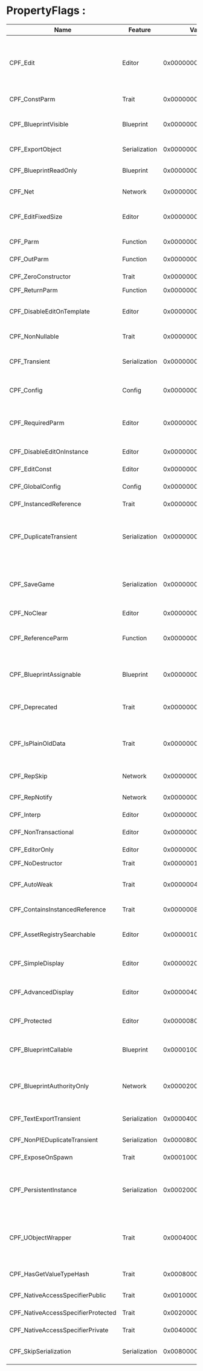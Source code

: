 # PropertyFlags :
| Name                               | Feature       | Value              | Description                                                  | UPARAM                                            | UPROPERTY                                                    |
| ---------------------------------- | ------------- | ------------------ | ------------------------------------------------------------ | ------------------------------------------------- | ------------------------------------------------------------ |
| CPF_Edit                           | Editor        | 0x0000000000000001 | Property is user-settable in the editor.                     |                                                   | [EditAnywhere](../Specifier/UPROPERTY/DetaisPanel/EditAnywhere/EditAnywhere.md), [EditDefaultsOnly](../Specifier/UPROPERTY/DetaisPanel/EditDefaultsOnly.md), [EditInstanceOnly](../Specifier/UPROPERTY/DetaisPanel/EditInstanceOnly.md), [VisibleAnywhere](../Specifier/UPROPERTY/DetaisPanel/VisibleAnywhere.md), [VisibleDefaultsOnly](../Specifier/UPROPERTY/DetaisPanel/VisibleDefaultsOnly.md), [VisibleInstanceOnly](../Specifier/UPROPERTY/DetaisPanel/VisibleInstanceOnly.md), [Interp](../Specifier/UPROPERTY/DetaisPanel/Interp/Interp.md) |
| CPF_ConstParm                      | Trait         | 0x0000000000000002 | This is a constant function parameter                        | Const (Specifier/UPARAM/Const.md)                 |                                                              |
| CPF_BlueprintVisible               | Blueprint     | 0x0000000000000004 | This property can be read by blueprint code                  |                                                   | [BlueprintReadWrite](../Specifier/UPROPERTY/Blueprint/BlueprintReadWrite/BlueprintReadWrite.md), [BlueprintReadOnly](../Specifier/UPROPERTY/Blueprint/BlueprintReadOnly/BlueprintReadOnly.md), [BlueprintSetter](../Specifier/UPROPERTY/Blueprint/BlueprintSetter.md), [BlueprintGetter](../Specifier/UPROPERTY/Blueprint/BlueprintGetter/BlueprintGetter.md), [Interp](../Specifier/UPROPERTY/DetaisPanel/Interp/Interp.md) |
| CPF_ExportObject                   | Serialization | 0x0000000000000008 | Object can be exported with actor.                           |                                                   | [Instanced](../Specifier/UPROPERTY/Instance/Instanced/Instanced.md), [Export](../Specifier/UPROPERTY/Serialization/Export/Export.md) |
| CPF_BlueprintReadOnly              | Blueprint     | 0x0000000000000010 | This property cannot be modified by blueprint code           |                                                   | [BlueprintReadOnly](../Specifier/UPROPERTY/Blueprint/BlueprintReadOnly/BlueprintReadOnly.md), [BlueprintGetter](../Specifier/UPROPERTY/Blueprint/BlueprintGetter/BlueprintGetter.md) |
| CPF_Net                            | Network       | 0x0000000000000020 | Property is relevant to network replication.                 |                                                   | [Replicated](../Specifier/UPROPERTY/Network/Replicated.md), [ReplicatedUsing](../Specifier/UPROPERTY/Network/ReplicatedUsing/ReplicatedUsing.md) |
| CPF_EditFixedSize                  | Editor        | 0x0000000000000040 | Indicates that elements of an array can be modified, but its size cannot be changed. |                                                   | [EditFixedSize](../Specifier/UPROPERTY/DetaisPanel/EditFixedSize/EditFixedSize.md) |
| CPF_Parm                           | Function      | 0x0000000000000080 | Function/When call parameter.                                |                                                   |                                                              |
| CPF_OutParm                        | Function      | 0x0000000000000100 | Value is copied out after function call.                     |                                                   |                                                              |
| CPF_ZeroConstructor                | Trait         | 0x0000000000000200 | memset is fine for construction                              |                                                   |                                                              |
| CPF_ReturnParm                     | Function      | 0x0000000000000400 | Return value.                                                |                                                   |                                                              |
| CPF_DisableEditOnTemplate          | Editor        | 0x0000000000000800 | Disable editing of this property on an archetype/sub-blueprint |                                                   | [EditInstanceOnly](../Specifier/UPROPERTY/DetaisPanel/EditInstanceOnly.md), [VisibleInstanceOnly](../Specifier/UPROPERTY/DetaisPanel/VisibleInstanceOnly.md) |
| CPF_NonNullable                    | Trait         | 0x0000000000001000 | Object property can never be null                            |                                                   |                                                              |
| CPF_Transient                      | Serialization | 0x0000000000002000 | Property is transient: shouldn't be saved or loaded, except for Blueprint CDOs. |                                                   | [Transient](../Specifier/UPROPERTY/Serialization/Transient/Transient.md) |
| CPF_Config                         | Config        | 0x0000000000004000 | Property should be loaded/saved as permanent profile.        |                                                   | [Config](../Specifier/UPROPERTY/Config/Config.md)            |
| CPF_RequiredParm                   | Editor        | 0x0000000000008000 | Parameter must be linked explicitly in blueprint. Leaving the parameter out results in a compile error. | Required (Specifier/UPARAM/Required.md)           |                                                              |
| CPF_DisableEditOnInstance          | Editor        | 0x0000000000010000 | Disable editing on an instance of this class                 |                                                   | [EditDefaultsOnly](../Specifier/UPROPERTY/DetaisPanel/EditDefaultsOnly.md), [VisibleDefaultsOnly](../Specifier/UPROPERTY/DetaisPanel/VisibleDefaultsOnly.md) |
| CPF_EditConst                      | Editor        | 0x0000000000020000 | Property is uneditable in the editor.                        |                                                   | [VisibleAnywhere](../Specifier/UPROPERTY/DetaisPanel/VisibleAnywhere.md) |
| CPF_GlobalConfig                   | Config        | 0x0000000000040000 | Load config from base class, not subclass.                   |                                                   | [GlobalConfig](../Specifier/UPROPERTY/Config/GlobalConfig/GlobalConfig.md) |
| CPF_InstancedReference             | Trait         | 0x0000000000080000 | Property is a component references.                          |                                                   | [Instanced](../Specifier/UPROPERTY/Instance/Instanced/Instanced.md) |
| CPF_DuplicateTransient             | Serialization | 0x0000000000200000 | Property should always be reset to the default value during any type of duplication (copy/paste, binary duplication, etc.) |                                                   | [DuplicateTransient](../Specifier/UPROPERTY/Serialization/DuplicateTransient/DuplicateTransient.md) |
| CPF_SaveGame                       | Serialization | 0x0000000001000000 | Property should be serialized for save games, this is only checked for game-specific archives with ArIsSaveGame |                                                   |                                                              |
| CPF_NoClear                        | Editor        | 0x0000000002000000 | Hide clear button.                                           |                                                   | [NoClear](../Specifier/UPROPERTY/DetaisPanel/NoClear/NoClear.md) |
| CPF_ReferenceParm                  | Function      | 0x0000000008000000 | Value is passed by reference; CPF_OutParam and CPF_Param should also be set. | ref (Specifier/UPARAM/ref.md)                     |                                                              |
| CPF_BlueprintAssignable            | Blueprint     | 0x0000000010000000 | MC Delegates only.  Property should be exposed for assigning in blueprint code |                                                   | [BlueprintAssignable](../Specifier/UPROPERTY/Blueprint/BlueprintAssignable/BlueprintAssignable.md) |
| CPF_Deprecated                     | Trait         | 0x0000000020000000 | Property is deprecated.  Read it from an archive, but don't save it. |                                                   |                                                              |
| CPF_IsPlainOldData                 | Trait         | 0x0000000040000000 | If this is set, then the property can be memcopied instead of CopyCompleteValue / CopySingleValue |                                                   |                                                              |
| CPF_RepSkip                        | Network       | 0x0000000080000000 | Not replicated. For non replicated properties in replicated structs | NotReplicated (Specifier/UPARAM/NotReplicated.md) | [NotReplicated](../Specifier/UPROPERTY/Network/NotReplicated.md) |
| CPF_RepNotify                      | Network       | 0x0000000100000000 | Notify actors when a property is replicated                  |                                                   | [ReplicatedUsing](../Specifier/UPROPERTY/Network/ReplicatedUsing/ReplicatedUsing.md) |
| CPF_Interp                         | Editor        | 0x0000000200000000 | interpolatable property for use with cinematics              |                                                   | [Interp](../Specifier/UPROPERTY/DetaisPanel/Interp/Interp.md) |
| CPF_NonTransactional               | Editor        | 0x0000000400000000 | Property isn't transacted                                    |                                                   | [NonTransactional](../Specifier/UPROPERTY/DetaisPanel/NonTransactional/NonTransactional.md) |
| CPF_EditorOnly                     | Editor        | 0x0000000800000000 | Property should only be loaded in the editor                 |                                                   |                                                              |
| CPF_NoDestructor                   | Trait         | 0x0000001000000000 | No destructor                                                |                                                   |                                                              |
| CPF_AutoWeak                       | Trait         | 0x0000004000000000 | Only used for weak pointers, means the export type is autoweak |                                                   |                                                              |
| CPF_ContainsInstancedReference     | Trait         | 0x0000008000000000 | Property contains component references.                      |                                                   |                                                              |
| CPF_AssetRegistrySearchable        | Editor        | 0x0000010000000000 | asset instances will add properties with this flag to the asset registry automatically |                                                   | [AssetRegistrySearchable](../Specifier/UPROPERTY/Asset/AssetRegistrySearchable/AssetRegistrySearchable.md) |
| CPF_SimpleDisplay                  | Editor        | 0x0000020000000000 | The property is visible by default in the editor details view |                                                   | [SimpleDisplay](../Specifier/UPROPERTY/DetaisPanel/SimpleDisplay/SimpleDisplay.md) |
| CPF_AdvancedDisplay                | Editor        | 0x0000040000000000 | The property is advanced and not visible by default in the editor details view |                                                   | [AdvancedDisplay](../Specifier/UPROPERTY/DetaisPanel/AdvancedDisplay/AdvancedDisplay.md) |
| CPF_Protected                      | Editor        | 0x0000080000000000 | property is protected from the perspective of script         |                                                   |                                                              |
| CPF_BlueprintCallable              | Blueprint     | 0x0000100000000000 | MC Delegates only.  Property should be exposed for calling in blueprint code |                                                   | [BlueprintCallable](../Specifier/UPROPERTY/Blueprint/BlueprintCallable/BlueprintCallable.md) |
| CPF_BlueprintAuthorityOnly         | Network       | 0x0000200000000000 | MC Delegates only.  This delegate accepts (only in blueprint) only events with BlueprintAuthorityOnly. |                                                   | [BlueprintAuthorityOnly](../Specifier/UPROPERTY/Blueprint/BlueprintAuthorityOnly/BlueprintAuthorityOnly.md) |
| CPF_TextExportTransient            | Serialization | 0x0000400000000000 | Property shouldn't be exported to text format (e.g. copy/paste) |                                                   | [TextExportTransient](../Specifier/UPROPERTY/Serialization/TextExportTransient.md) |
| CPF_NonPIEDuplicateTransient       | Serialization | 0x0000800000000000 | Property should only be copied in PIE                        |                                                   | [NonPIEDuplicateTransient](../Specifier/UPROPERTY/Serialization/NonPIEDuplicateTransient/NonPIEDuplicateTransient.md) |
| CPF_ExposeOnSpawn                  | Trait         | 0x0001000000000000 | Property is exposed on spawn                                 |                                                   |                                                              |
| CPF_PersistentInstance             | Serialization | 0x0002000000000000 | A object referenced by the property is duplicated like a component. (Each actor should have an own instance.) |                                                   | [Instanced](../Specifier/UPROPERTY/Instance/Instanced/Instanced.md) |
| CPF_UObjectWrapper                 | Trait         | 0x0004000000000000 | Property was parsed as a wrapper class like TSubclassOf<T>, FScriptInterface etc., rather than a USomething* |                                                   |                                                              |
| CPF_HasGetValueTypeHash            | Trait         | 0x0008000000000000 | This property can generate a meaningful hash value.          |                                                   |                                                              |
| CPF_NativeAccessSpecifierPublic    | Trait         | 0x0010000000000000 | Public native access specifier                               |                                                   |                                                              |
| CPF_NativeAccessSpecifierProtected | Trait         | 0x0020000000000000 | Protected native access specifier                            |                                                   |                                                              |
| CPF_NativeAccessSpecifierPrivate   | Trait         | 0x0040000000000000 | Private native access specifier                              |                                                   |                                                              |
| CPF_SkipSerialization              | Serialization | 0x0080000000000000 | Property shouldn't be serialized, can still be exported to text |                                                   | [SkipSerialization](../Specifier/UPROPERTY/Serialization/SkipSerialization/SkipSerialization.md) |